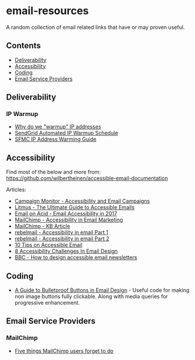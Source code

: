 # email-resources
A random collection of email related links that have or may proven useful.

## Contents

* [Deliverability](#deliverability)
* [Accessibility](#accessibility)
* [Coding](#coding)
* [Email Service Providers](#email-service-providers)

## Deliverability

### IP Warmup

* [Why do we "warmup" IP addresses](https://wordtothewise.com/2014/04/warmup-ip-addresses/)
* [SendGrid Automated IP Warmup Schedule](https://sendgrid.com/docs/API_Reference/Web_API_v3/IP_Management/ip_warmup_schedule.html)
* [SFMC IP Address Warming Guide](https://help.marketingcloud.com/en/documentation/exacttarget/resources/email_deliverability/ip_address_warming_guide/)

## Accessibility

Find most of the below and more from:
https://github.com/wilbertheinen/accessible-email-documentation

Articles:
* [Campaign Monitor - Accessibility and Email Campaigns](https://www.campaignmonitor.com/resources/guides/accessibility/)
* [Litmus - The Ultimate Guide to  Accessible Emails](https://litmus.com/blog/ultimate-guide-accessible-emails)
* [Email on Acid - Email Accessibility in 2017](https://www.emailonacid.com/blog/article/email-development/email-accessibilty-in-2017)
* [MailChimp - Accessibility in Email Marketing](https://blog.mailchimp.com/accessibility-in-email-marketing/)
* [MailChimp - KB Article](http://kb.mailchimp.com/campaigns/previews-and-tests/accessibility-in-email-marketing)
* [rebelmail - Accessibility in email Part 1](http://blog.rebelmail.com/accessibility-in-email/)
* [rebelmail - Accessibility in email Part 2](http://blog.rebelmail.com/accessibility-in-email-part-ii/)
* [10 Tips on Accessible Email](http://eroi.com/ideas/10-tips-on-accessible-email/)
* [8 Accessibility Challenges In Email Design](https://savvyinbox.com/8-accessibility-challenges-in-email-design-dee9655f8f90#.a27ib6ckh)
* [BBC - How to design accessible email newsletters](http://www.bbc.co.uk/gel/guidelines/how-to-design-accessible-email-newsletters)

## Coding

* [A Guide to Bulletproof Buttons in Email Design](https://litmus.com/blog/a-guide-to-bulletproof-buttons-in-email-design) - Useful code for making non image buttons fully clickable. Along with media queries for progressive enhancement.

## Email Service Providers

### MailChimp

* [Five things MailChimp users forget to do](https://emailpixels.com/five-things-mailchimp-users-forget/)